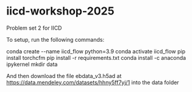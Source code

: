 # iicd-workshop-2025
Problem set 2 for IICD

To setup, run the following commands:

conda create --name iicd_flow python=3.9
conda activate iicd_flow
pip install torchcfm
pip install -r requirements.txt
conda install -c anaconda ipykernel
mkdir data

And then download the file ebdata_v3.h5ad at https://data.mendeley.com/datasets/hhny5ff7yj/1 into the data folder
